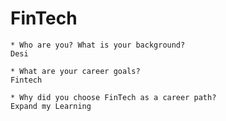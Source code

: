 # FinTech

    * Who are you? What is your background?
    Desi 

    * What are your career goals?
    Fintech

    * Why did you choose FinTech as a career path?
    Expand my Learning

